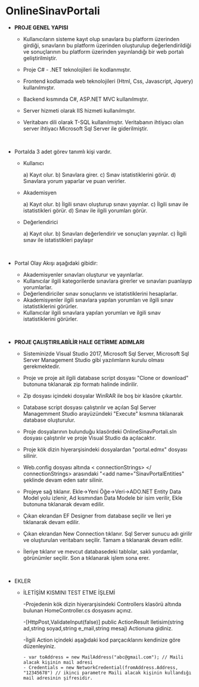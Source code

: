 # OnlineSinavPortali


* <b>PROJE GENEL YAPISI</b>


  - Kullanıcıların sisteme kayıt olup sınavlara bu platform üzerinden girdiği, sınavların bu platform üzerinden oluşturulup	 değerlendirildiği ve sonuçlarının bu platform üzerinden yayınlandığı bir web portalı geliştirilmiştir.

  - Proje C# - .NET teknolojileri ile kodlanmıştır.

  - Frontend kodlamada web teknolojileri (Html, Css, Javascript, Jquery) kullanılmıştır.

  - Backend kısmında C#, ASP.NET MVC kullanılmıştır.

  - Server hizmeti olarak IIS hizmeti kullanılmıştır.
 
  - Veritabanı dili olarak T-SQL kullanılmıştır. Veritabanın ihtiyacı olan server ihtiyacı Microsoft Sql Server ile giderilmiştir.

<br>

  * Portalda 3 adet görev tanımlı kişi vardır.

    - Kullanıcı
   
      a)	Kayıt olur.
      b)	Sınavlara girer.
      c)	Sınav istatistiklerini görür.
      d)	Sınavlara yorum yaparlar ve puan verirler.
    
    - Akademisyen
  
      a)	Kayıt olur.
      b)	İlgili sınavı oluşturup sınavı yayınlar.
      c)	İlgili sınav ile istatistikleri görür.
      d)	Sınav ile ilgili yorumları görür.
   
    - Değerlendirici
  
      a)	Kayıt olur.
      b)	Sınavları değerlendirir ve sonuçları yayınlar.
      c)	İlgili sınav ile istatistikleri paylaşır

<br>

- Portal Olay Akışı aşağıdaki gibidir:


  * Akademisyenler sınavları oluşturur ve yayınlarlar. 
  * Kullanıcılar ilgili  kategorilerde sınavlara girerler ve sınavları puanlayıp yorumlarlar. 
  * Değerlendiriciler sınav sonuçlarını ve istatistiklerini hesaplarlar.
  * Akademisyenler ilgili sınavlara yapılan yorumları ve ilgili sınav istatistiklerini görürler.
  * Kullanıcılar ilgili sınavlara yapılan yorumları ve ilgili sınav istatistiklerini görürler.
  
<br>

* <b>PROJE ÇALIŞTIRILABİLİR HALE GETİRME ADIMLARI</b>


  * Sisteminizde Visual Studio 2017, Microsoft Sql Server, Microsoft Sql Server Management Studio gibi yazılımların kurulu olması      gerekmektedir.
 
  * Proje ve proje ait ilgili database script dosyası "Clone or download" butonuna tıklanarak zip formatı halinde indirilir.
 
  * Zip dosyası içindeki dosyalar WinRAR ile boş bir klasöre çıkartılır.
 
  * Database script dosyası çalıştırılır ve açılan Sql Server Managemment Studio arayüzündeki "Execute" kısmına tıklanarak database oluşturulur.
 
  * Proje dosyalarının bulunduğu klasördeki OnlineSinavPortali.sln dosyası çalıştırılır ve proje Visual Studio da açılacaktır.
 
  * Proje kök dizin hiyerarşisindeki dosyalardan "portal.edmx" dosyası silinir.
 
  * Web.config dosyası altında  < connectionStrings> </ connectionStrings> arasındaki "<add name="SinavPortalEntities" şeklinde devam eden satır silinir.
     
  * Projeye sağ tıklanır. Ekle->Yeni Öğe->Veri->ADO.NET Entity Data Model yolu izlenir, Ad kısmından Data Modele bir isim verilir, Ekle 
 butonuna tıklanarak devam edilir.
 
  * Çıkan ekrandan EF Designer from database seçilir ve İleri ye tıklanarak devam edilir.
 
  * Çıkan ekrandan New Connection tıklanır. Sql Server sunucu adı girilir ve oluşturulan veritabanı seçilir. Tamam a tıklanarak devam edilir.
 
  * İleriye tıklanır ve mevcut databasedeki tablolar, saklı yordamlar, görünümler seçilir. Son a tıklanarak işlem sona erer. 
 
<br>

* EKLER 

  - İLETİŞİM KISMINI TEST ETME İŞLEMİ
  
      -Projedenin kök dizin hiyerarşisindeki Controllers klasörü altında bulunan HomeController.cs dosyasını açınız.
      
      -[HttpPost,ValidateInput(false)]
       public ActionResult Iletisim(string ad,string soyad,string e_mail,string mesaj) 
       Actionuna gidiniz.
       
      -İlgili Action içindeki aşağıdaki kod parçacıklarını kendinize göre düzenleyiniz.
      
        - var toAddress = new MailAddress("abc@gmail.com"); // Maili alacak kişinin mail adresi
        - Credentials = new NetworkCredential(fromAddress.Address, "12345678") // ikinci parametre Maili alacak kişinin kullandığı mail adresinin şifresidir. 
        
